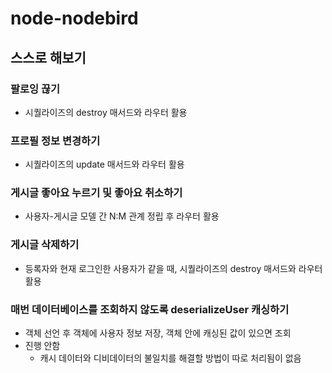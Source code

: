 # node-nodebird

## 스스로 해보기 

### 팔로잉 끊기 
- 시퀄라이즈의 destroy 매서드와 라우터 활용

### 프로필 정보 변경하기 
- 시퀄라이즈의 update 매서드와 라우터 활용

### 게시글 좋아요 누르기 및 좋아요 취소하기 
- 사용자-게시글 모델 간 N:M 관계 정립 후 라우터 활용

### 게시글 삭제하기 
- 등록자와 현재 로그인한 사용자가 같을 때, 시퀄라이즈의 destroy 매서드와 라우터 활용 

### 매번 데이터베이스를 조회하지 않도록 deserializeUser 캐싱하기 
- 객체 선언 후 객체에 사용자 정보 저장, 객체 안에 캐싱된 값이 있으면 조회
- 진행 안함 
  - 캐시 데이터와 디비데이터의 불일치를 해결할 방법이 따로 처리됨이 없음 
